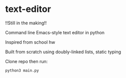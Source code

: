# text-editor

!!Still in the making!!

Command line Emacs-style text editor in python

Inspired from school hw

Built from scratch using doubly-linked lists, static typing

Clone repo then run:

```
python3 main.py
```

